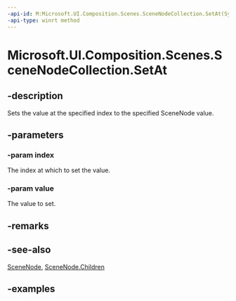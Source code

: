 ```yaml
---
-api-id: M:Microsoft.UI.Composition.Scenes.SceneNodeCollection.SetAt(System.UInt32,Microsoft.UI.Composition.Scenes.SceneNode)
-api-type: winrt method
---
```


<!-- Method syntax.
public void SceneNodeCollection.SetAt(UInt32 index, SceneNode value)
-->

# Microsoft.UI.Composition.Scenes.SceneNodeCollection.SetAt

## -description

Sets the value at the specified index to the specified SceneNode value.

## -parameters
### -param index

The index at which to set the value.

### -param value

The value to set.

## -remarks

## -see-also

[SceneNode](scenenode.md), [SceneNode.Children](scenenode_children.md)

## -examples


